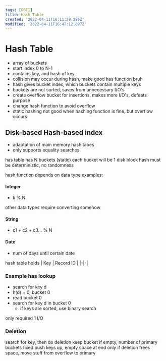 ```yaml
---
tags: [DBII]
title: Hash Table
created: '2022-04-11T16:11:28.285Z'
modified: '2022-04-11T16:47:12.897Z'
---
```


# Hash Table

- array of buckets
- start index 0 to N-1
- contains key, and hash of key
- collision may occur during hash, make good has function bruh
- hash gives bucket index, which buckets contain multiple keys
- buckets are not sorted, saves from unnecessary I/O's
- create overflow bucket for insertions, makes more I/O's, defeats purpose
- change hash function to avoid overflow
- static hashing not good when hashing function is fine, but overflow occurs

## Disk-based Hash-based index
- adaptation of main memory hash tabes
- only supports equality searches

has table has N buckets (static)
each bucket will be 1 disk block
hash must be deterministic, no randomness

hash function depends on data type
examples:

#### Integer
- k % N

other data types require converting somehow
#### String
- c1 + c2 + c3... % N

#### Date
- num of days until certain date

hash table holds
| Key | Record ID |
|-|-|

### Example has lookup
- search for key d
- h(d) = 0, bucket 0
- read bucket 0
- search for key d in bucket 0
  - if keys are sorted, use binary search

only required 1 I/O

### Deletion
search for key, then do deletion
keep bucket if empty, number of primary buckets fixed
push keys up, empty space at end only
if deletion frees space, move stuff from overflow to primary

























